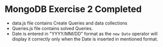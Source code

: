 # MongoDB Exercise 2 Completed

- data.js file contains Create Queries and data collections
- Queries.js file contains solved Queries.
- Date is entered in "YYYY/MM/DD" format as the `new Date` operator will display it correctly only when the Date is inserted in mentioned format.